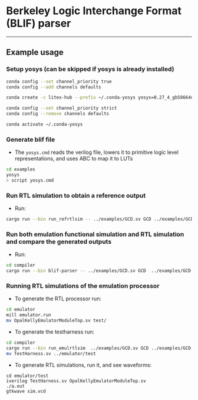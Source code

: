 # Berkeley Logic Interchange Format (BLIF) parser

---

## Example usage

### Setup yosys (can be skipped if yosys is already installed)

```bash
conda config --set channel_priority true
conda config --add channels defaults

conda create -c litex-hub --prefix ~/.conda-yosys yosys=0.27_4_gb58664d44

conda config --set channel_priority strict
conda config --remove channels defaults

conda activate ~/.conda-yosys
```

### Generate blif file

- The `yosys.cmd` reads the verilog file, lowers it to primitive logic level representations, and uses ABC to map it to LUTs

```bash
cd examples
yosys
> script yosys.cmd
```

### Run RTL simulation to obtain a reference output

- Run:

```bash
cargo run --bin run_refrtlsim -- ../examples/GCD.sv GCD ../examples/GCD.input
```

### Run both emulation functional simulation and RTL simulation and compare the generated outputs

- Run:

```bash
cd compiler
cargo run --bin blif-parser -- ../examples/GCD.sv GCD  ../examples/GCD.input ../examples/GCD-2bit.lut.blif
```

### Running RTL simulations of the emulation processor

- To generate the RTL processor run:

```bash
cd emulator
mill emulator.run
mv OpalKellyEmulatorModuleTop.sv test/
```

- To generate the testharness run:

```bash
cd compiler
cargo run --bin run_emulrtlsim  ../examples/GCD.sv GCD ../examples/GCD.input ../examples/GCD-2bit.lut.blif
mv TestHarness.sv ../emulator/test
```

- To generate RTL simulations, run it, and see waveforms:

```
cd emulator/test
iverilog TestHarness.sv OpalKellyEmulatorModuleTop.sv
./a.out
gtkwave sim.vcd
```
